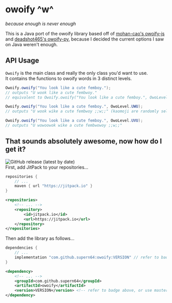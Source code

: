 # owoify ^w^
*because enough is never enough*  

This is a Java port of the owoify library based off of [mohan-cao's owoify-js](https://github.com/mohan-cao/owoify-js) and [deadshot465's owoify-py](https://raw.githubusercontent.com/deadshot465/owoify-py), because I decided the current options I saw on Java weren't enough.  

## API Usage
`Owoify` is the main class and really the only class you'd want to use.  
It contains the functions to owoify words in 3 distinct levels.
```java
Owoify.owoify("You look like a cute femboy.");
// outputs "U wook like a cute fembwoy."
// equivalent to Owoify.owoify("You look like a cute femboy.", OwoLevel.OWO);

Owoify.owoify("You look like a cute femboy.", OwoLevel.UWU);
// outputs "U wook wike a cute fembwoy ;;w;;" (kaomoji are randomly selected)

Owoify.owoify("You look like a cute femboy.", OwoLevel.UVU);
// outputs "U wowoowok wike a cute fembwowoy ;;w;;"
```

## That sounds absolutely awesome, now how do I get it?
![GitHub release (latest by date)](https://img.shields.io/github/v/release/supern64/owoify)  
First, add JitPack to your repositories...  
```groovy
repositories {
    // ...
    maven { url "https://jitpack.io" }
}
```
```xml
<repositories>
    <!-- ... -->
    <repository>
        <id>jitpack.io</id>
        <url>https://jitpack.io</url>
    </repository>
</repositories>
```
Then add the library as follows...  
```groovy
dependencies {
    // ...
    implementation "com.github.supern64:owoify:VERSION" // refer to badge above, or use master-SNAPSHOT
}
```
```xml
<dependency>
    <!-- ... -->
    <groupId>com.github.supern64</groupId>
    <artifactId>owoify</artifactId>
    <version>VERSION</version> <!-- refer to badge above, or use master-SNAPSHOT -->
</dependency>
```